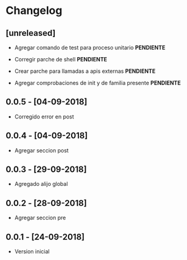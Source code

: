 # Changelog

## [unreleased]

- Agregar comando de test para proceso unitario __PENDIENTE__

- Corregir parche de shell  __PENDIENTE__

- Crear parche para llamadas a apis externas  __PENDIENTE__

- Agregar comprobaciones de init y de familia presente  __PENDIENTE__

## 0.0.5 - [04-09-2018]

- Corregido error en post

## 0.0.4 - [04-09-2018]

- Agregar seccion post

## 0.0.3 - [29-09-2018]

- Agregado alijo global

## 0.0.2 - [28-09-2018]

- Agregar seccion pre

## 0.0.1 - [24-09-2018]

- Version inicial


